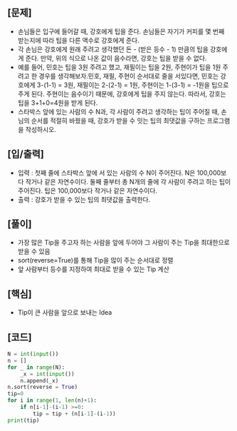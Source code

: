 <h2>[문제]</h2>

<ul>
    <li>손님들은 입구에 들어갈 때, 강호에게 팁을 준다. 손님들은 자기가 커피를 몇 번째 받는지에 따라 팁을 다른 액수로 강호에게 준다.</li>
    <li>각 손님은 강호에게 원래 주려고 생각했던 돈 - (받은 등수 - 1) 만큼의 팁을 강호에게 준다. 만약, 위의 식으로 나온 값이 음수라면, 강호는 팁을 받을 수 없다.</li>
    <li>예를 들어, 민호는 팁을 3원 주려고 했고, 재필이는 팁을 2원, 주현이가 팁을 1원 주려고 한 경우를 생각해보자.민호, 재필, 주현이 순서대로 줄을 서있다면, 민호는 강호에게 3-(1-1) = 3원, 재필이는 2-(2-1) = 1원, 주현이는 1-(3-1) = -1원을 팁으로 주게 된다. 주현이는 음수이기 때문에, 강호에게 팁을 주지 않는다. 따라서, 강호는 팁을 3+1+0=4원을 받게 된다.</li>
    <li>스타박스 앞에 있는 사람의 수 N과, 각 사람이 주려고 생각하는 팁이 주어질 때, 손님의 순서를 적절히 바꿨을 때, 강호가 받을 수 잇는 팁의 최댓값을 구하는 프로그램을 작성하시오.</li>
</ul>

<h2>[입/출력]</h2>
<ul>
    <li>입력 : 첫째 줄에 스타박스 앞에 서 있는 사람의 수 N이 주어진다. N은 100,000보다 작거나 같은 자연수이다. 둘째 줄부터 총 N개의 줄에 각 사람이 주려고 하는 팁이 주어진다. 팁은 100,000보다 작거나 같은 자연수이다.</li>
    <li>출력 : 강호가 받을 수 있는 팁의 최댓값을 출력한다.</li>
</ul>

<h2>[풀이]</h2>
<ul>
    <li>가장 많은 Tip을 주고자 하는 사람을 앞에 두어야 그 사람이 주는 Tip을 최대한으로 받을 수 있음</li>
    <li>sort(reverse=True)를 통해 Tip을 많이 주는 순서대로 정렬</li>
    <li>앞 사람부터 등수를 지정하여 최대로 받을 수 있는 Tip 계산</li>
</ul>

<h2>[핵심]</h2>
<ul>
    <li>Tip이 큰 사람을 앞으로 보내는 Idea</li>
</ul>

<h2>[코드]</h2>

```python
N = int(input())
n = []
for _ in range(N):
    _x = int(input())
    n.append(_x)
n.sort(reverse = True)
tip=0
for i in range(1, len(n)+1):
    if n[i-1]-(i-1) >=0:
        tip = tip + (n[i-1]-(i-1))
print(tip)
```


